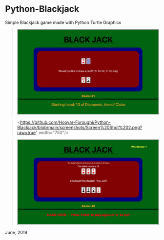 # Python-Blackjack
Simple Blackjack game made with Python Turtle Graphics 

> <img src="https://github.com/Hooyar-Foroughi/Python-Blackjack/blob/main/screenshots/Screen%20Shot%201.png?raw=true" width="750"/>

> <https://github.com/Hooyar-Foroughi/Python-Blackjack/blob/main/screenshots/Screen%20Shot%202.png?raw=true" width="750"/>

> <img src="https://github.com/Hooyar-Foroughi/Python-Blackjack/blob/main/screenshots/Screen%20Shot%203.png?raw=true" width="750"/>

June, 2019
